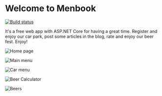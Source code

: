# Welcome to Menbook

[![Build status](https://ci.appveyor.com/api/projects/status/617ltnv3ihloay14?svg=true)](https://ci.appveyor.com/project/l3kov9/menbook)


It's a free web app with ASP.NET Core for having a great time.
Register and enjoy our car park, post some articles in the blog,
rate and enjoy our beer fest.
Enjoy!

![Home page](https://image.ibb.co/hHp5Lx/menbook_start.png)

![Main menu](https://image.ibb.co/fkaHYH/main_menu.png)

![Car menu](https://image.ibb.co/eFRkLx/car_menu.png)

![Beer Calculator](https://image.ibb.co/fMtEJS/beer_calculator.png)

![Beers](https://image.ibb.co/eNs257/menbook_beers.png)